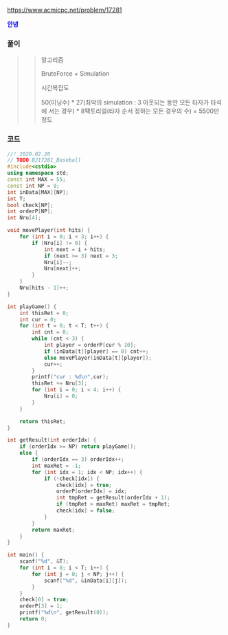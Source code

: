 https://www.acmicpc.net/problem/17281

<strong><span style="color:blue">안녕</span></strong>

### 풀이

> > 알고리즘
> >
> > BruteForce + Simulation
> >
> > 시간복잡도
> >
> > 50(이닝수) * 27(최악의 simulation : 3 아웃되는 동안 모든 타자가 타석에 서는 경우) * 8팩토리얼(타자 순서 정하는 모든 경우의 수) = 5500만 정도
>
> 



### 코드

```c++
//! 2020.02.20
// TODO BJ17281_Baseball
#include<cstdio>
using namespace std;
const int MAX = 55;
const int NP = 9;
int inData[MAX][NP];
int T;
bool check[NP];
int orderP[NP];
int Nru[4];

void movePlayer(int hits) {
	for (int i = 0; i < 3; i++) {
		if (Nru[i] != 0) {
			int next = i + hits;
			if (next >= 3) next = 3;
			Nru[i]--;
			Nru[next]++;
		}
	}
	Nru[hits - 1]++;
}

int playGame() {
	int thisRet = 0;
	int cur = 0;
	for (int t = 0; t < T; t++) {
		int cnt = 0;
		while (cnt < 3) {
			int player = orderP[cur % 10];
			if (inData[t][player] == 0) cnt++;
			else movePlayer(inData[t][player]);
			cur++;
		}
        printf("cur : %d\n",cur);
		thisRet += Nru[3];
		for (int i = 0; i < 4; i++) {
			Nru[i] = 0;
		}
	}

	return thisRet;
}

int getResult(int orderIdx) {
	if (orderIdx >= NP) return playGame();
	else {
		if (orderIdx == 3) orderIdx++;
		int maxRet = -1;
		for (int idx = 1; idx < NP; idx++) {
			if (!check[idx]) {
				check[idx] = true;
				orderP[orderIdx] = idx;
				int tmpRet = getResult(orderIdx + 1);
				if (tmpRet > maxRet) maxRet = tmpRet;
				check[idx] = false;
			}
		}
		return maxRet;
	}
}

int main() {
	scanf("%d", &T);
	for (int i = 0; i < T; i++) {
		for (int j = 0; j < NP; j++) {
			scanf("%d", &inData[i][j]);
		}
	}
	check[0] = true;
	orderP[3] = 1;
	printf("%d\n", getResult(0));
	return 0;
}
```

